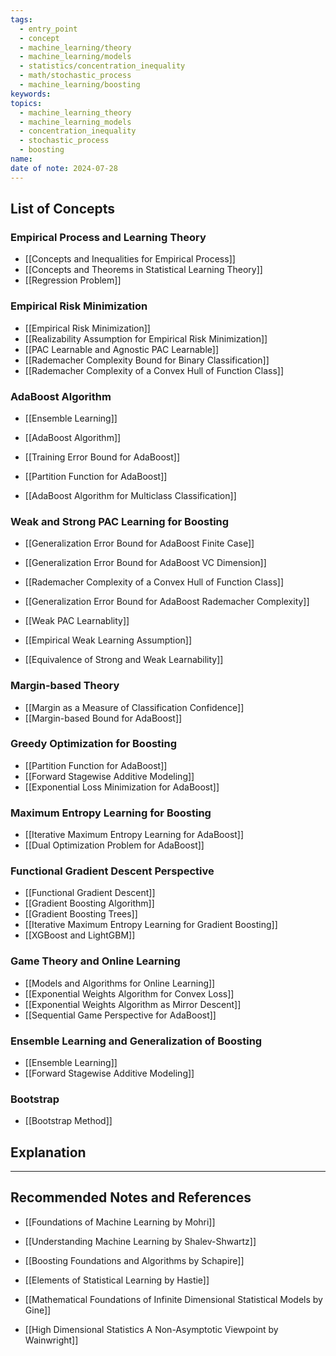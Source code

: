 ```yaml
---
tags:
  - entry_point
  - concept
  - machine_learning/theory
  - machine_learning/models
  - statistics/concentration_inequality
  - math/stochastic_process
  - machine_learning/boosting
keywords: 
topics:
  - machine_learning_theory
  - machine_learning_models
  - concentration_inequality
  - stochastic_process
  - boosting
name: 
date of note: 2024-07-28
---
```


## List of Concepts

### Empirical Process and Learning Theory

- [[Concepts and Inequalities for Empirical Process]]
- [[Concepts and Theorems in Statistical Learning Theory]]
- [[Regression Problem]]

### Empirical Risk Minimization

- [[Empirical Risk Minimization]]
- [[Realizability Assumption for Empirical Risk Minimization]]
- [[PAC Learnable and Agnostic PAC Learnable]]
- [[Rademacher Complexity Bound for Binary Classification]]
- [[Rademacher Complexity of a Convex Hull of Function Class]]

### AdaBoost Algorithm

- [[Ensemble Learning]]
- [[AdaBoost Algorithm]]
- [[Training Error Bound for AdaBoost]]
- [[Partition Function for AdaBoost]]

- [[AdaBoost Algorithm for Multiclass Classification]]

### Weak and Strong PAC Learning for Boosting

- [[Generalization Error Bound for AdaBoost Finite Case]]
- [[Generalization Error Bound for AdaBoost VC Dimension]]

- [[Rademacher Complexity of a Convex Hull of Function Class]]
- [[Generalization Error Bound for AdaBoost Rademacher Complexity]]

- [[Weak PAC Learnablity]]
- [[Empirical Weak Learning Assumption]]
- [[Equivalence of Strong and Weak Learnability]]

### Margin-based Theory

- [[Margin as a Measure of Classification Confidence]]
- [[Margin-based Bound for AdaBoost]]

### Greedy Optimization for Boosting

- [[Partition Function for AdaBoost]]
- [[Forward Stagewise Additive Modeling]]
- [[Exponential Loss Minimization for AdaBoost]]


### Maximum Entropy Learning for Boosting

- [[Iterative Maximum Entropy Learning for AdaBoost]]
- [[Dual Optimization Problem for AdaBoost]]

### Functional Gradient Descent Perspective

- [[Functional Gradient Descent]]
- [[Gradient Boosting Algorithm]]
- [[Gradient Boosting Trees]]
- [[Iterative Maximum Entropy Learning for Gradient Boosting]]
- [[XGBoost and LightGBM]]

### Game Theory and Online Learning

- [[Models and Algorithms for Online Learning]]
- [[Exponential Weights Algorithm for Convex Loss]]
- [[Exponential Weights Algorithm as Mirror Descent]]
- [[Sequential Game Perspective for AdaBoost]]


### Ensemble Learning and Generalization of Boosting

- [[Ensemble Learning]]
- [[Forward Stagewise Additive Modeling]]

### Bootstrap

- [[Bootstrap Method]]




## Explanation





-----------
##  Recommended Notes and References

- [[Foundations of Machine Learning by Mohri]]
- [[Understanding Machine Learning by Shalev-Shwartz]]
- [[Boosting Foundations and Algorithms by Schapire]]
- [[Elements of Statistical Learning by Hastie]]



- [[Mathematical Foundations of Infinite Dimensional Statistical Models by Gine]]
- [[High Dimensional Statistics A Non-Asymptotic Viewpoint by Wainwright]]